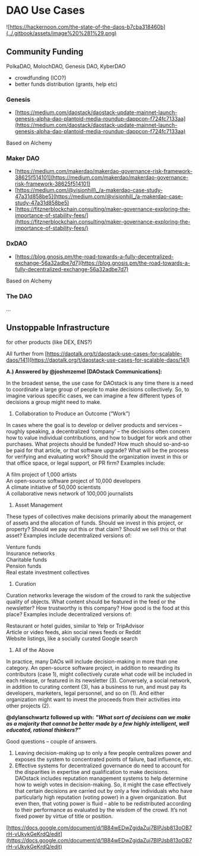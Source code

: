 # DAO Use Cases

![https://hackernoon.com/the-state-of-the-daos-b7cba318460b](../.gitbook/assets/image%20%281%29.png)

## Community Funding

PolkaDAO, MolochDAO, Genesis DAO, KyberDAO

* crowdfunding \(ICO?\)
* better funds distribution \(grants, help etc\)

### Genesis 

* [https://medium.com/daostack/daostack-update-mainnet-launch-genesis-alpha-dao-plantoid-media-roundup-dappcon-f724fc7133aa](https://medium.com/daostack/daostack-update-mainnet-launch-genesis-alpha-dao-plantoid-media-roundup-dappcon-f724fc7133aa)

Based on Alchemy

### Maker DAO

* [https://medium.com/makerdao/makerdao-governance-risk-framework-38625f514101](https://medium.com/makerdao/makerdao-governance-risk-framework-38625f514101)
* [https://medium.com/@visionhill\_/a-makerdao-case-study-47a31d858be5](https://medium.com/@visionhill_/a-makerdao-case-study-47a31d858be5)
* [https://fitznerblockchain.consulting/maker-governance-exploring-the-importance-of-stability-fees/](https://fitznerblockchain.consulting/maker-governance-exploring-the-importance-of-stability-fees/)

### DxDAO

* [https://blog.gnosis.pm/the-road-towards-a-fully-decentralized-exchange-56a32adbe7d7](https://blog.gnosis.pm/the-road-towards-a-fully-decentralized-exchange-56a32adbe7d7)

Based on Alchemy

### The DAO

...

## Unstoppable Infrastructure

for other products \(like DEX, ENS?\)

All further from [https://daotalk.org/t/daostack-use-cases-for-scalable-daos/141](https://daotalk.org/t/daostack-use-cases-for-scalable-daos/141)

**A.\) Answered by @joshmzemel \[DAOstack Communications\]:**

In the broadest sense, the use case for DAOstack is any time there is a need to coordinate a large group of people to make decisions collectively. So, to imagine various specific cases, we can imagine a few different types of decisions a group might need to make.

1. Collaboration to Produce an Outcome \(“Work”\)

In cases where the goal is to develop or deliver products and services – roughly speaking, a decentralized ‘company’ – the decisions often concern how to value individual contributions, and how to budget for work and other purchases. What projects should be funded? How much should so-and-so be paid for that article, or that software upgrade? What will be the process for verifying and evaluating work? Should the organization invest in this or that office space, or legal support, or PR firm? Examples include:

A film project of 1,000 artists  
An open-source software project of 10,000 developers  
A climate initiative of 50,000 scientists  
A collaborative news network of 100,000 journalists

1. Asset Management

These types of collectives make decisions primarily about the management of assets and the allocation of funds. Should we invest in this project, or property? Should we pay out this or that claim? Should we sell this or that asset? Examples include decentralized versions of:

Venture funds  
Insurance networks  
Charitable funds  
Pension funds  
Real estate investment collectives

1. Curation

Curation networks leverage the wisdom of the crowd to rank the subjective quality of objects. What content should be featured in the feed or the newsletter? How trustworthy is this company? How good is the food at this place? Examples include decentralized versions of:

Restaurant or hotel guides, similar to Yelp or TripAdvisor  
Article or video feeds, akin social news feeds or Reddit  
Website listings, like a socially curated Google search

1. All of the Above

In practice, many DAOs will include decision-making in more than one category. An open-source software project, in addition to rewarding its contributors \(case 1\), might collectively curate what code will be included in each release, or featured in its newsletter \(3\). Conversely, a social network, in addition to curating content \(3\), has a business to run, and must pay its developers, marketers, legal personnel, and so on \(1\). And either organization might want to invest the proceeds from their activities into other projects \(2\).

**@dylanschwartz followed up with:** _**"What sort of decisions can we make as a majority that cannot be better made by a few highly intelligent, well educated, rational thinkers?"**_

Good questions – couple of answers.

1. Leaving decision-making up to only a few people centralizes power and exposes the system to concentrated points of failure, bad influence, etc.
2. Effective systems for decentralized governance do need to account for the disparities in expertise and qualification to make decisions. DAOstack includes reputation management systems to help determine how to weigh votes in decision-making. So, it might the case effectively that certain decisions are carried out by only a few individuals who have particularly high reputation \(voting power\) in a given organization. But even then, that voting power is fluid – able to be redistributed according to their performance as evaluated by the wisdom of the crowd. It’s not fixed power by virtue of title or position.

[https://docs.google.com/document/d/1B84wEDwZgidaZuj7BlPJsb813oOB7rH-vUkykGeKrdQ/edit](https://docs.google.com/document/d/1B84wEDwZgidaZuj7BlPJsb813oOB7rH-vUkykGeKrdQ/edit)

